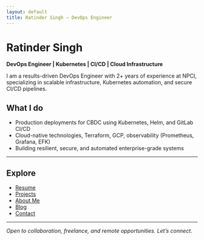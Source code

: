 ```yaml
---
layout: default
title: Ratinder Singh – DevOps Engineer
---
```


# Ratinder Singh  
**DevOps Engineer | Kubernetes | CI/CD | Cloud Infrastructure**

I am a results-driven DevOps Engineer with 2+ years of experience at NPCI, specializing in scalable infrastructure, Kubernetes automation, and secure CI/CD pipelines.

## What I do

- Production deployments for CBDC using Kubernetes, Helm, and GitLab CI/CD  
- Cloud-native technologies, Terraform, GCP, observability (Prometheus, Grafana, EFK)  
- Building resilient, secure, and automated enterprise-grade systems  

---

## Explore

- [Resume](/resume)  
- [Projects](/projects)  
- [About Me](/about)  
- [Blog](/blog)  
- [Contact](/contact)  

---

*Open to collaboration, freelance, and remote opportunities. Let’s connect.*
